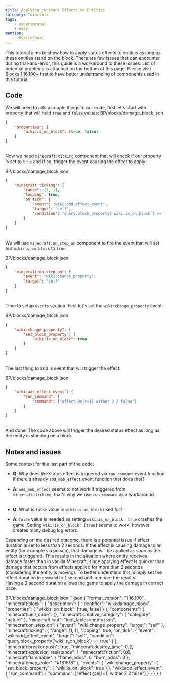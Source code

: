 ```yaml
---
title: Applying constant Effects to Entities
category: Tutorials
tags:
    - experimental
    - easy
mention:
    - MysticChair
---
```


This tutorial aims to show how to apply status effects to entities as long as these entities stand on the block. There are few issues that can encounter during trial-and-error, this guide is a workaround to these issues. List of potential problems is attached on the bottom of this page.
Please visit [Blocks 1.16.100+](/blocks/blocks-16) first to have better understanding of components used in this tutorial.

## Code

We will need to add a couple things to our code, first let's start with property that will hold `true` and `false` values:
<CodeHeader>BP/blocks/damage_block.json</CodeHeader>

```json
{
	"properties": {
		"wiki:is_on_block": [true, false]
	}
}
```

<br>Now we need `minecraft:ticking` component that will check if our property is set to `true` and if so, trigger the event causing the effect to apply:

<CodeHeader>BP/blocks/damage_block.json</CodeHeader>

```json
{
	"minecraft:ticking": {
		"range": [1, 1],
		"looping": true,
		"on_tick": {
			"event": "wiki:add_effect_event",
			"target": "self",
			"condition": "query.block_property('wiki:is_on_block`) == true"
		}
	}
}
```

<br>We will use `minecraft:on_step_on` component to fire the event that will set our `wiki:is_on_block` to `true`:

<CodeHeader>BP/blocks/damage_block.json</CodeHeader>

```json
{
	"minecraft:on_step_on": {
		"event": "wiki:change_property",
		"target": "self"
	}
}
```

<br>Time to setup `events` section. First let's set the `wiki:change_property` event:

<CodeHeader>BP/blocks/damage_block.json</CodeHeader>

```json
{
	"wiki:change_property": {
		"set_block_property": {
			"wiki:is_on_block": true
		}
	}
}
```

<br>The last thing to add is event that will trigger the effect:

<CodeHeader>BP/blocks/damage_block.json</CodeHeader>

```json
{
	"wiki:add_effect_event": {
		"run_command": {
			"command": ["effect @e[r=1] wither 2 2 false"]
		}
	}
}
```

<br>And done! The code above will trigger the desired status effect as long as the entity is standing on a block.

## Notes and issues

Some context for the last part of the code:

-   **Q**: Why does the status effect is triggered via `run_command` event function if there's already `add_mob_effect` event function that does that?

-   **A**: `add_mob_effect` seems to not work if triggered from `minecraft:ticking`, that's why we use `run_command` as a workaround.
    <br><br>

-   **Q**: What is `false` value in `wiki:is_on_block` used for?

-   **A**: `false` value is needed as setting `wiki:is_on_block: true` crashes the game. Setting `wiki:is_on_block: [true]` seems to work, however creates many debug log errors.

Depending on the desired outcome, there is a potential issue if effect duration is set to less than 2 seconds. If the effect is causing damage to an entity (for example via poison), that damage will be applied as soon as the effect is triggered. This results in the situation where entity receives damage faster than in vanilla Minecraft, since applying effect is quicker than damage that occurs from effects applied for more than 2 seconds (considering the entity is moving). To better understand this, simply set the effect duration in `command` to 1 second and compare the results.
<br>Having a 2 second duration allows the game to apply the damage in correct pace.

<Spoiler title="Example code">
<CodeHeader>BP/blocks/damage_block.json</CodeHeader>
```json
{
	"format_version": "1.16.100",
	"minecraft:block": {
		"description": {
			"identifier": "wiki:damage_block",
			"properties": {
				"wiki:is_on_block": [true, false]
			}
		},
		"components": {
			"minecraft:unit_cube": {},
			"minecraft:creative_category": {
					"category": "nature"
			},
			"minecraft:loot": "loot_tables/empty.json",
			"minecraft:on_step_on": {
				"event": "wiki:change_property",
				"target": "self"
			},
			"minecraft:ticking": {
				"range": [1, 1],
				"looping": true,
				"on_tick": {
					"event": "wiki:add_effect_event",
					"target": "self",
					"condition": "query.block_property('wiki:is_on_block') == true"
				}
			},
			"minecraft:breakonpush": true,
			"minecraft:destroy_time": 0.2,
			"minecraft:explosion_resistance": 1,
			"minecraft:friction": 0.6,
			"minecraft:flammable": {
				"flame_odds": 0,
				"burn_odds": 0
			},
			"minecraft:map_color": "#181818"
		},
		"events": {
			"wiki:change_property": {
				"set_block_property": {
					"wiki:is_on_block": true
				}
			},
			"wiki:add_effect_event": {
				"run_command": {
					"command": ["effect @e[r=1] wither 2 2 false"]
				}
			}
		}
	}
}
```
</Spoiler>

